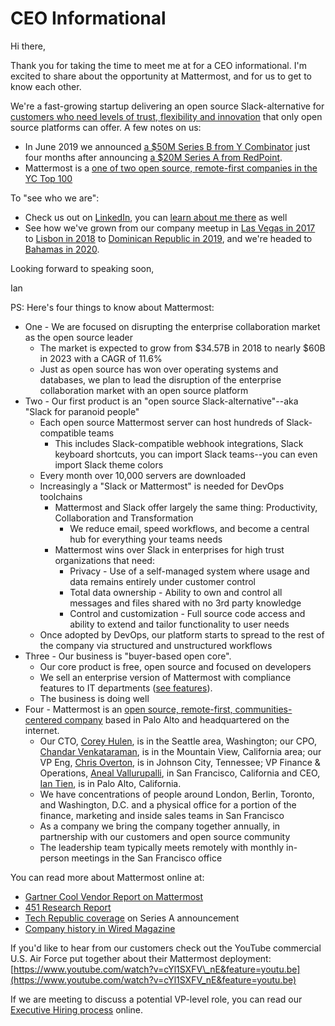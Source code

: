 # CEO Informational

Hi there,

Thank you for taking the time to meet me at for a CEO informational. I'm excited to share about the opportunity at Mattermost, and for us to get to know each other.

We're a fast-growing startup delivering an open source Slack-alternative for [customers who need levels of trust, flexibility and innovation](https://mattermost.com/customers/) that only open source platforms can offer. A few notes on us: 

* In June 2019 we announced [a $50M Series B from Y Combinator](https://www.linkedin.com/feed/update/urn:li:activity:6547125277162639360) just four months after announcing [a $20M Series A from RedPoint](https://www.techrepublic.com/article/how-open-source-mattermost-is-sneaking-up-on-slacks-messaging-empire/).
* Mattermost is a [one of two open source, remote-first companies in the YC Top 100](https://medium.com/@it33/mattermost-joins-gitlab-in-yc-top-100-as-new-open-source-remote-company-cdcb0706e7eb) 

To "see who we are":

* Check us out on [LinkedIn](https://www.linkedin.com/company/mattermost/), you can [learn about me there](https://www.linkedin.com/in/iantien/) as well
* See how we've grown from our company meetup in [Las Vegas in 2017](https://www.youtube.com/watch?v=_RpmrM-5UFY&t=3s) to [Lisbon in 2018](https://www.youtube.com/watch?v=CZXaYttz3NA) to [Dominican Republic in 2019](https://www.youtube.com/watch?v=pMySvCfy7Bw&t=56s), and we're headed to [Bahamas in 2020](https://www.youtube.com/watch?v=t8-UF-wcX_s).

Looking forward to speaking soon,

Ian

PS: Here's four things to know about Mattermost:

* One - We are focused on disrupting the enterprise collaboration market as the open source leader
  * The market is expected to grow from $34.57B in 2018 to nearly $60B in 2023 with a CAGR of 11.6%
  * Just as open source has won over operating systems and databases, we plan to lead the disruption of the enterprise collaboration market with an open source platform
* Two - Our first product is an "open source Slack-alternative"--aka "Slack for paranoid people"
  * Each open source Mattermost server can host hundreds of Slack-compatible teams
    * This includes Slack-compatible webhook integrations, Slack keyboard shortcuts, you can import Slack teams--you can even import Slack theme colors
  * Every month over 10,000 servers are downloaded
  * Increasingly a "Slack or Mattermost" is needed for DevOps toolchains
    * Mattermost and Slack offer largely the same thing: Productivity, Collaboration and Transformation
      * We reduce email, speed workflows, and become a central hub for everything your teams needs
    * Mattermost wins over Slack in enterprises for high trust organizations that need:
      * Privacy - Use of a self-managed system where usage and data remains entirely under customer control
      * Total data ownership - Ability to own and control all messages and files shared with no 3rd party knowledge
      * Control and customization - Full source code access and ability to extend and tailor functionality to user needs
  * Once adopted by DevOps, our platform starts to spread to the rest of the company via structured and unstructured workflows
* Three - Our business is "buyer-based open core".
  * Our core product is free, open source and focused on developers
  * We sell an enterprise version of Mattermost with compliance features to IT departments \([see features](https://mattermost.com/pricing-feature-comparison/)\).
  * The business is doing well
* Four - Mattermost is an [open source, remote-first, communities-centered company](https://docs.mattermost.com/process/handbook.html#company) based in Palo Alto and headquartered on the internet.
  * Our CTO, [Corey Hulen](https://www.linkedin.com/in/coreyhulen/), is in the Seattle area, Washington; our CPO, [Chandar Venkataraman](https://www.linkedin.com/in/chandar-venkataraman-a4332b3/), is in the Mountain View, California area; our VP Eng, [Chris Overton](https://www.linkedin.com/in/chris-overton-62b235/), is in Johnson City, Tennessee; VP Finance & Operations, [Aneal Vallurupalli](https://www.linkedin.com/in/aneal-vallurupalli-4b573a38/), in San Francisco, California and CEO, [Ian Tien](https://www.linkedin.com/in/iantien/), is in Palo Alto, California.
  * We have concentrations of people around London, Berlin, Toronto, and Washington, D.C. and a physical office for a portion of the finance, marketing and inside sales teams in San Francisco
  * As a company we bring the company together annually, in partnership with our customers and open source community
  * The leadership team typically meets remotely with monthly in-person meetings in the San Francisco office

You can read more about Mattermost online at:

* [Gartner Cool Vendor Report on Mattermost](https://drive.google.com/file/d/1N7KAE-IwMdUyO0O5p70LQbv15flJQ_7B/view?usp=sharing)
* [451 Research Report](https://drive.google.com/file/d/1ss3hf68ynbJOg2LmBGieHcc3ZAQKaMuU/view?usp=sharing)
* [Tech Republic coverage](https://www.techrepublic.com/article/how-open-source-mattermost-is-sneaking-up-on-slacks-messaging-empire/) on Series A announcement
* [Company history in Wired Magazine](https://www.wired.com/2016/03/open-source-devs-racing-build-better-versions-slack/)

If you'd like to hear from our customers check out the YouTube commercial U.S. Air Force put together about their Mattermost deployment: [https://www.youtube.com/watch?v=cYl1SXFV\_nE&feature=youtu.be](https://www.youtube.com/watch?v=cYl1SXFV_nE&feature=youtu.be)

If we are meeting to discuss a potential VP-level role, you can read our [Executive Hiring process](https://handbook.mattermost.com/contributors/join-us/exec-recruiting) online.

